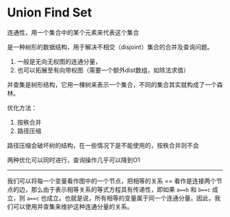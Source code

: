 # Union Find Set

连通性，用一个集合中的某个元素来代表这个集合

是一种树形的数据结构，用于解决不相交（disjoint）集合的合并及查询问题。

1. 一般是无向无权图的连通分量，
2. 也可以拓展至有向带权图（需要一个额外dist数组，如除法求值）

并查集是树形结构，它用一棵树来表示一个集合，不同的集合其实就构成了一个森林。

优化方法：

1. 按秩合并
2. 路径压缩

路径压缩会破坏树的结构，在一些情况下是不能使用的，按秩合并则不会

两种优化可以同时进行，查询操作几乎可以降到O1

---

我们可以将每一个变量看作图中的一个节点，把相等的关系 == 看作是连接两个节点的边，那么由于表示相等关系的等式方程具有传递性，即如果 `a==b` 和 `b==c` 成立，则 `a==c` 也成立。也就是说，所有相等的变量属于同一个连通分量。因此，我们可以使用并查集来维护这种连通分量的关系。
